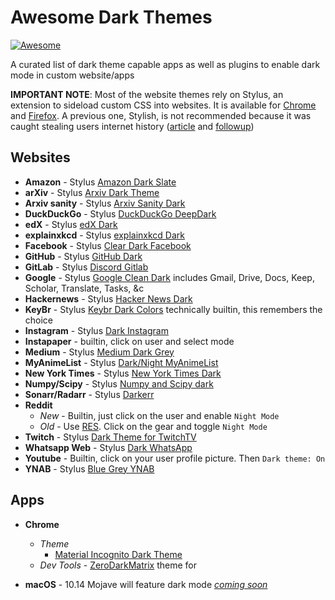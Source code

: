 # Awesome Dark Themes
[![Awesome](https://cdn.rawgit.com/sindresorhus/awesome/d7305f38d29fed78fa85652e3a63e154dd8e8829/media/badge.svg)](https://github.com/sindresorhus/awesome)

A curated list of dark theme capable apps as well as plugins to enable dark mode in custom website/apps

**IMPORTANT NOTE**: Most of the website themes rely on Stylus, an extension to sideload custom CSS into websites.
It is available for [Chrome](https://chrome.google.com/webstore/detail/stylus/clngdbkpkpeebahjckkjfobafhncgmne?hl=en) and [Firefox](https://addons.mozilla.org/en-US/firefox/addon/styl-us/). A previous one, Stylish, is not recommended because it was caught stealing users internet history ([article](https://robertheaton.com/2018/07/02/stylish-browser-extension-steals-your-internet-history/) and [followup](https://robertheaton.com/2018/08/16/stylish-is-back-and-you-still-shouldnt-use-it/))


## Websites

- **Amazon** - Stylus [Amazon Dark Slate](https://userstyles.org/styles/161500/amazon-dark-slate)
- **arXiv** - Stylus [Arxiv Dark Theme](https://userstyles.org/styles/138600/arxiv-dark-theme)
- **Arxiv sanity** - Stylus [Arxiv Sanity Dark](https://userstyles.org/styles/152216/arxiv-sanity-dark)
- **DuckDuckGo** - Stylus [DuckDuckGo DeepDark](https://userstyles.org/styles/135954/duckduckgo-deepdark)
- **edX** - Stylus [edX Dark](https://userstyles.org/styles/117832/edx-dark)
- **explainxkcd** - Stylus [explainxkcd Dark](https://userstyles.org/styles/137691/explainxkcd-com-dark)
- **Facebook** - Stylus [Clear Dark Facebook](https://userstyles.org/styles/136318/clear-dark-facebook-by-book777)
- **GitHub** - Stylus [GitHub Dark](https://userstyles.org/styles/37035/github-dark)
- **GitLab** - Stylus [Discord Gitlab](https://userstyles.org/styles/153777/discord-gitlab)
- **Google** - Stylus [Google Clean Dark](https://userstyles.org/styles/144028/google-clean-dark) includes Gmail, Drive, Docs, Keep, Scholar, Translate, Tasks, &c
- **Hackernews** - Stylus [Hacker News Dark](https://userstyles.org/styles/113994/hacker-news-dark)
- **KeyBr** - Stylus [Keybr Dark Colors](https://userstyles.org/styles/143820/keybr-dark-colors) technically builtin, this remembers the choice
- **Instagram** - Stylus [Dark Instagram](https://userstyles.org/styles/152606/dark-instagram-by-dm)
- **Instapaper** - builtin, click on user and select mode
- **Medium** - Stylus [Medium Dark Grey](https://userstyles.org/styles/143820/keybr-dark-colors)
- **MyAnimeList** - Stylus [Dark/Night MyAnimeList](https://userstyles.org/styles/120493/dark-night-myanimelist)
- **New York Times** - Stylus [New York Times Dark](https://userstyles.org/styles/143467/new-york-times-marc-s-dark-theme)
- **Numpy/Scipy** - Stylus [Numpy and Scipy dark](https://userstyles.org/styles/136776/numpy-and-scipy-dark)
- **Sonarr/Radarr** - Stylus [Darkerr](https://userstyles.org/styles/142759/darkerr-a-darker-theme-for-sonarr-radarr)
- **Reddit**
  - *New* - Builtin, just click on the user and enable `Night Mode`
  - *Old* - Use [RES](https://redditenhancementsuite.com/). Click on the gear and toggle `Night Mode`
- **Twitch** - Stylus [Dark Theme for TwitchTV](https://userstyles.org/styles/148766/dark-theme-for-twitchtv)
- **Whatsapp Web** - Stylus [Dark WhatsApp](https://userstyles.org/styles/142096/dark-whatsapp-theme-by-mew)
- **Youtube** - Builtin, click on your user profile picture. Then `Dark theme: On`
- **YNAB** - Stylus [Blue Grey YNAB](https://userstyles.org/styles/139493/blue-grey-ynab)

## Apps

- **Chrome**

  - *Theme*
    - [Material Incognito Dark Theme](https://chrome.google.com/webstore/detail/material-incognito-dark-t/ahifcnpnjgbadkjdhagpfjfkmlapfoel?hl=en-GB)
  - *Dev Tools* - [ZeroDarkMatrix](https://github.com/mauricecruz/chrome-devtools-zerodarkmatrix-theme) theme for

- **macOS** - 10.14 Mojave will feature dark mode [*coming soon*](https://9to5mac.com/2018/06/11/macos-mojave-how-to-dark-mode/)
